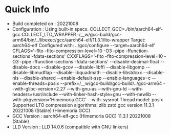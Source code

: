 # Quick Info
* Build completed on : 20221008
* Configuration : Using built-in specs.
COLLECT_GCC=./bin/aarch64-elf-gcc
COLLECT_LTO_WRAPPER=/__w/gcc-build/gcc-arm64/bin/../libexec/gcc/aarch64-elf/11.3.1/lto-wrapper
Target: aarch64-elf
Configured with: ../gcc/configure --target=aarch64-elf CFLAGS='-flto -flto-compression-level=10 -O3 -pipe -ffunction-sections -fdata-sections' CXXFLAGS='-flto -flto-compression-level=10 -O3 -pipe -ffunction-sections -fdata-sections' --disable-decimal-float --disable-docs --disable-gcov --disable-libffi --disable-libgomp --disable-libmudflap --disable-libquadmath --disable-libstdcxx --disable-nls --disable-shared --enable-default-ssp --enable-languages=c --enable-threads=posix --prefix=/__w/gcc-build/gcc-build/../gcc-arm64 --with-glibc-version=2.27 --with-gnu-as --with-gnu-ld --with-headers=/usr/include --with-linker-hash-style=gnu --with-newlib --with-pkgversion='Himemoria GCC' --with-sysroot
Thread model: posix
Supported LTO compression algorithms: zlib zstd
gcc version 11.3.1 20221008 (Stable) (Himemoria GCC) 
* GCC Version : aarch64-elf-gcc (Himemoria GCC) 11.3.1 20221008 (Stable)
* LLD Version : LLD 14.0.6 (compatible with GNU linkers)


